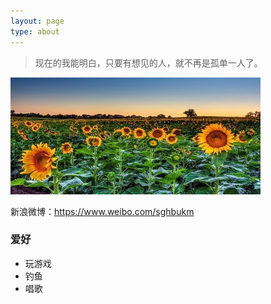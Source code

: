 ```yaml
---
layout: page
type: about
---
```

>现在的我能明白，只要有想见的人，就不再是孤单一人了。

![avatar](/assets/images/about_pic.jpg)

新浪微博：<https://www.weibo.com/sghbukm>

### 爱好
+ 玩游戏
+ 钓鱼
+ 唱歌
